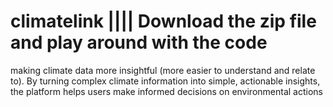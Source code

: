 # climatelink   ||||  Download the zip file and play around with the code 
making climate data more insightful (more easier to understand and relate to). By turning complex climate information into simple, actionable insights, the platform helps users make informed decisions on environmental actions
